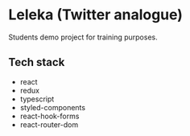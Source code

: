 # Leleka (Twitter analogue)

Students demo project for training purposes.

## Tech stack

- react
- redux
- typescript
- styled-components
- react-hook-forms
- react-router-dom
